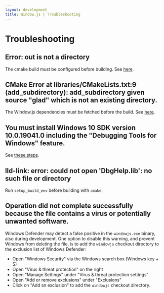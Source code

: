 ```yaml
---
layout: development
title: Window.js | Troubleshooting
---
```


Troubleshooting
===============


Error: out is not a directory
-----------------------------

The cmake build must be configured before building.
See [here](/dev/build#configuring-windowjs).


CMake Error at libraries/CMakeLists.txt:9 (add_subdirectory): add_subdirectory given source "glad" which is not an existing directory.
--------------------------------------------------------------------------------

The Window.js dependencies must be fetched before the build.
See [here](/dev/checkout#4-fetching-the-dependencies).


You must install Windows 10 SDK version 10.0.19041.0 including the "Debugging Tools for Windows" feature.
--------------------------------------------------------------------------------

See [these steps](https://stackoverflow.com/questions/66710286/you-must-installwindows-10-sdk-version-10-0-19041-0-including-the-debugging-too).


lld-link: error: could not open 'DbgHelp.lib': no such file or directory
------------------------------------------------------------------------

Run `setup_build_env` before building with `cmake`.


Operation did not complete successfully because the file contains a virus or potentially unwanted software.
--------------------------------------------------------------------------------

Windows Defender may detect a false positive in the `windowjs.exe` binary, also
during development. One option to disable this warning, and prevent Windows from
deleting the file, is to add the `windowjs` checkout directory to the exclusion
list of Windows Defender:

*  Open "Windows Security" via the Windows search box (Windows key + S)
*  Open "Virus & threat protection" on the right
*  Open "Manage Settings" under "Virus & threat protection settings"
*  Open "Add or remove exclusions" under "Exclusions"
*  Click on "Add an exclusion" to add the `windowjs` checkout directory.
